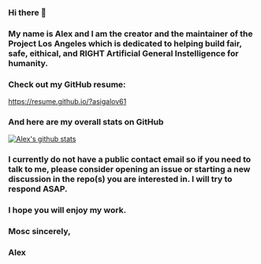 ### Hi there 👋

### My name is Alex and I am the creator and the maintainer of the Project Los Angeles which is dedicated to helping build fair, safe, eithical, and RIGHT Artificial General Instelligence for humanity.

### Check out my GitHub resume:

https://resume.github.io/?asigalov61

### And here are my overall stats on GitHub

[![Alex's github stats](https://github-readme-stats.vercel.app/api?username=asigalov61&count_private=true&show_icons=true&theme=radical)](https://github.com/anuraghazra/github-readme-stats)

### I currently do not have a public contact email so if you need to talk to me, please consider opening an issue or starting a new discussion in the repo(s) you are interested in. I will try to respond ASAP.

### I hope you will enjoy my work.

### Mosc sincerely,

### Alex

<!--
**asigalov61/asigalov61** is a ✨ _special_ ✨ repository because its `README.md` (this file) appears on your GitHub profile.

Here are some ideas to get you started:

- 🔭 I’m currently working on ...
- 🌱 I’m currently learning ...
- 👯 I’m looking to collaborate on ...
- 🤔 I’m looking for help with ...
- 💬 Ask me about ...
- 📫 How to reach me: ...
- 😄 Pronouns: ...
- ⚡ Fun fact: ...
-->
